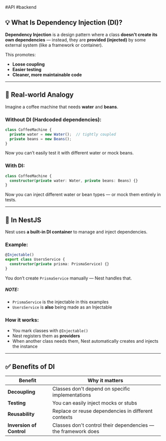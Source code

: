 #API #backend 
## 💡 **What Is Dependency Injection (DI)?**

**Dependency Injection** is a design pattern where a class **doesn't create its own dependencies** — instead, they are **provided (injected)** by some external system (like a framework or container).

This promotes:
- **Loose coupling**
- **Easier testing**
- **Cleaner, more maintainable code**
---
## 🔧 Real-world Analogy

Imagine a coffee machine that needs **water** and **beans**.

### Without DI (Hardcoded dependencies):
``` ts
class CoffeeMachine {
  private water = new Water();  // tightly coupled
  private beans = new Beans();
}
```
Now you can’t easily test it with different water or mock beans.
### With DI:
``` ts
class CoffeeMachine {
  constructor(private water: Water, private beans: Beans) {}
}
```
Now you can inject different water or bean types — or mock them entirely in tests.

---
## 🧱 In NestJS

Nest uses **a built-in DI container** to manage and inject dependencies.
### Example:
``` ts 
@Injectable()
export class UsersService {
  constructor(private prisma: PrismaService) {}
}
```
You don’t create `PrismaService` manually — Nest handles that.
##### NOTE:
- `PrismaService` is the injectable in this examples
- `UsersService` is __also__ being made as an Injectable
### How it works:

- You mark classes with `@Injectable()`
- Nest registers them as **providers**
- When another class needs them, Nest automatically creates and injects the instance

---

## ✅ Benefits of DI
| Benefit                  | Why it matters                                                |
| ------------------------ | ------------------------------------------------------------- |
| **Decoupling**           | Classes don't depend on specific implementations              |
| **Testing**              | You can easily inject mocks or stubs                          |
| **Reusability**          | Replace or reuse dependencies in different contexts           |
| **Inversion of Control** | Classes don't control their dependencies — the framework does |
